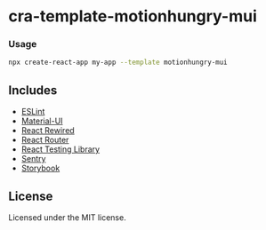 # cra-template-motionhungry-mui

### Usage

```sh
npx create-react-app my-app --template motionhungry-mui
```

## Includes

- [ESLint][eslint]
- [Material-UI][material-ui]
- [React Rewired][react-app-rewired]
- [React Router][react-router]
- [React Testing Library][testing-library]
- [Sentry][sentry]
- [Storybook][storybook]

## License

Licensed under the MIT license.

[eslint]: https://eslint.org
[material-ui]: https://www.material-ui.com
[react-app-rewired]: https://github.com/timarney/react-app-rewired
[react-router]: https://reactrouter.com/web/guides/quick-start
[sentry]: https://sentry.io
[storybook]: https://storybook.js.org
[testing-library]: https://testing-library.com/docs/react-testing-library/intro
